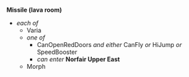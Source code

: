 ﻿**Missile (lava room)**

- *each of*
  - Varia
  - *one of*
    - CanOpenRedDoors *and either* CanFly *or* HiJump *or* SpeedBooster
    - *can enter* **Norfair Upper East**
  - Morph
